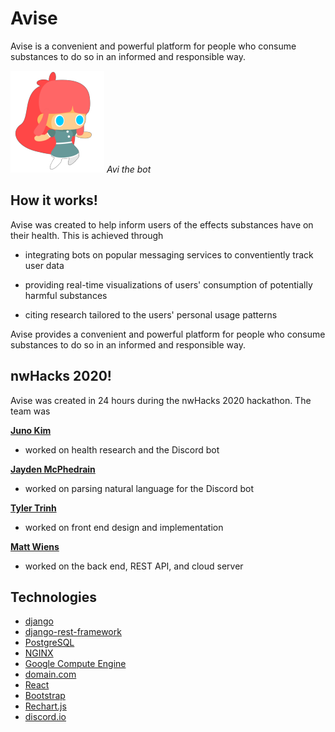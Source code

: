 # Avise

Avise is a convenient and powerful platform for people who consume
substances to do so in an informed and responsible way.

![Avi the bot](avi.png)
*Avi the bot*

## How it works!

Avise was created to help inform users of the effects substances have on
their health. This is achieved through

+ integrating bots on popular messaging services to conventiently track
  user data

+ providing real-time visualizations of users' consumption of
 potentially harmful substances

+ citing research tailored to the users' personal usage patterns

Avise provides a convenient and powerful platform for people who consume
substances to do so in an informed and responsible way.

## nwHacks 2020!

Avise was created in 24 hours during the nwHacks 2020 hackathon.
The team was

[**Juno Kim**](https://github.com/junokims)

+ worked on health research and the Discord bot

[**Jayden McPhedrain**](https://github.com/Cloud7831)

+ worked on parsing natural language for the Discord bot

[**Tyler Trinh**](https://github.com/bvtrinh)

+ worked on front end design and implementation

[**Matt Wiens**](https://github.com/mwiens91)

+ worked on the back end, REST API, and cloud server

## Technologies

- [django](https://www.djangoproject.com/)
- [django-rest-framework](https://www.django-rest-framework.org/)
- [PostgreSQL](https://www.postgresql.org/)
- [NGINX](https://www.nginx.com/)
- [Google Compute Engine](https://cloud.google.com/compute/)
- [domain.com](https://www.domain.com/)
- [React](https://reactjs.org/)
- [Bootstrap](https://getbootstrap.com/)
- [Rechart.js](http://recharts.org/)
- [discord.io](https://discord.io/)
